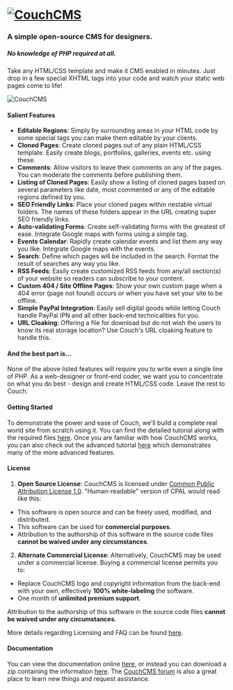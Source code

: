 # [![CouchCMS](https://www.couchcms.com/img/logo.png "CouchCMS")](https://www.couchcms.com/)
### A simple open-source CMS for designers.

##### No knowledge of PHP required at all.
Take any HTML/CSS template and make it CMS enabled in minutes. Just drop in a few special XHTML tags into your code and watch your static web pages come to life!

![CouchCMS](https://www.couchcms.com/img/intro-bg.png "CouchCMS")

#### Salient Features
* **Editable Regions**: Simply by surrounding areas in your HTML code by some special tags you can make them editable by your clients.
* **Cloned Pages**: Create cloned pages out of any plain HTML/CSS template. Easily create blogs, portfolios, galleries, events etc. using these.
* **Comments**: Allow visitors to leave their comments on any of the pages. You can moderate the comments before publishing them.
* **Listing of Cloned Pages**: Easily show a listing of cloned pages based on several parameters like date, most commented or any of the editable regions defined by you.
* **SEO Friendly Links**: Place your cloned pages within nestable virtual folders. The names of these folders appear in the URL creating super SEO friendly links.
* **Auto-validating Forms**: Create self-validating forms with the greatest of ease. Integrate Google maps with forms using a simple tag.
* **Events Calendar**: Rapidly create calendar events and list them any way you like. Integrate Google maps with the events.
* **Search**: Define which pages will be included in the search. Format the result of searches any way you like.
* **RSS Feeds**: Easily create customized RSS feeds from any/all section(s) of your website so readers can subscribe to your content.
* **Custom 404 / Site Offline Pages**: Show your own custom page when a 404 error (page not found) occurs or when you have set your site to be offline.
* **Simple PayPal Integration**: Easily sell digital goods while letting Couch handle PayPal IPN and all other back-end technicalities for you.
* **URL Cloaking**: Offering a file for download but do not wish the users to know its real storage location? Use Couch's URL cloaking feature to handle this.

#### And the best part is&hellip;
None of the above listed features will require you to write even a single line of PHP. As a web-designer or front-end coder, we want you to concentrate on what you do best - design and create HTML/CSS code. Leave the rest to Couch.


#### Getting Started
To demonstrate the power and ease of Couch, we'll build a complete real world site from scratch using it. You can find the detailed tutorial along with the required files [here](http://docs.couchcms.com/tutorials/portfolio-site.html). Once you are familiar with how CouchCMS works, you can also check out the advanced tutorial [here](https://www.couchcms.com/docs/advanced-tutorial/) which demonstrates many of the more advanced features.

#### License
1. **Open Source License**: CouchCMS is licensed under [Common Public Attribution License 1.0](https://opensource.org/licenses/cpal_1.0). "Human-readable" version of CPAL would read like this:
  * This software is open source and can be freely used, modified, and distributed.
  * This software can be used for **commercial purposes**.
  * Attribution to the authorship of this software in the source code files **cannot be waived under any circumstances**.

2. **Alternate Commercial License**: Alternatively, CouchCMS may be used under a commercial license. Buying a commercial license permits you to:
  * Replace CouchCMS logo and copyright information from the back-end with your own, effectively **100% white-labeling** the software.
  * One month of **unlimited premium support**.

 Attribution to the authorship of this software in the source code files **cannot be waived under any circumstances**.

More details regarding Licensing and FAQ can be found [here](https://www.couchcms.com/products/).

#### Documentation
You can view the documentation online [here](http://docs.couchcms.com/), or instead you can download a zip containing the information [here](https://github.com/CouchCMS/Documentation/archive/gh-pages.zip). The [CouchCMS forum](https://www.couchcms.com/forum/) is also a great place to learn new things and request assistance.
